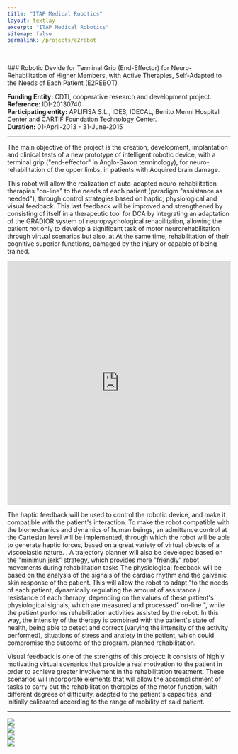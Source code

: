 ```yaml
---
title: "ITAP Medical Robotics"
layout: textlay
excerpt: "ITAP Medical Robotics"
sitemap: false
permalink: /projects/e2rebot
---
```


<br>
### Robotic Devide for Terminal Grip (End-Effector) for Neuro-Rehabilitation of Higher Members, with Active Therapies, Self-Adapted to the Needs of Each Patient (E2REBOT)

<b>Funding Entity:</b> CDTI, cooperative research and development project.  
<b>Reference:</b> IDI-20130740  
<b>Participating entity:</b> APLIFISA S.L., IDES, IDECAL, Benito Menni Hospital Center and CARTIF Foundation Technology Center.  
<b>Duration:</b> 01-April-2013 - 31-June-2015  

---

The main objective of the project is the creation, development, implantation and clinical tests of a new prototype of intelligent robotic device, with a terminal grip ("end-effector" in Anglo-Saxon terminology), for neuro-rehabilitation of the upper limbs, in patients with Acquired brain damage.

This robot will allow the realization of auto-adapted neuro-rehabilitation therapies "on-line" to the needs of each patient (paradigm "assistance as needed"), through control strategies based on haptic, physiological and visual feedback. This last feedback will be improved and strengthened by consisting of itself in a therapeutic tool for DCA by integrating an adaptation of the GRADIOR system of neuropsychological rehabilitation, allowing the patient not only to develop a significant task of motor neurorehabilitation through virtual scenarios but also, at At the same time, rehabilitation of their cognitive superior functions, damaged by the injury or capable of being trained.

<iframe width="100%" height="550" src="https://www.youtube.com/embed/5SRBRDTg7Lc" title="YouTube video player" frameborder="0" allow="accelerometer; autoplay; clipboard-write; encrypted-media; gyroscope; picture-in-picture" allowfullscreen></iframe>

The haptic feedback will be used to control the robotic device, and make it compatible with the patient's interaction. To make the robot compatible with the biomechanics and dynamics of human beings, an admittance control at the Cartesian level will be implemented, through which the robot will be able to generate haptic forces, based on a great variety of virtual objects of a viscoelastic nature. . A trajectory planner will also be developed based on the "minimun jerk" strategy, which provides more "friendly" robot movements during rehabilitation tasks The physiological feedback will be based on the analysis of the signals of the cardiac rhythm and the galvanic skin response of the patient. This will allow the robot to adapt "to the needs of each patient, dynamically regulating the amount of assistance / resistance of each therapy, depending on the values ​​of these patient's physiological signals, which are measured and processed" on-line ", while the patient performs rehabilitation activities assisted by the robot. In this way, the intensity of the therapy is combined with the patient's state of health, being able to detect and correct (varying the intensity of the activity performed), situations of stress and anxiety in the patient, which could compromise the outcome of the program. planned rehabilitation.

Visual feedback is one of the strengths of this project: It consists of highly motivating virtual scenarios that provide a real motivation to the patient in order to achieve greater involvement in the rehabilitation treatment. These scenarios will incorporate elements that will allow the accomplishment of tasks to carry out the rehabilitation therapies of the motor function, with different degrees of difficulty, adapted to the patient's capacities, and initially calibrated according to the range of mobility of said patient.

---

<div class="col-md-6">
<a href="https://www.aplifisa.com/">
<img src="{{ site.url }}{{ site.baseurl }}/images/aplifisa.png" class=" img-responsive" />
</a>
</div>

<div class="col-md-6">
<a href="https://www.cartif.es/">
<img src="{{ site.url }}{{ site.baseurl }}/images/CARTIF.png"  class=" img-responsive" />
</a>
</div>

<div class="col-md-6">
<a href="https://www.cdti.es/">
<img src="{{ site.url }}{{ site.baseurl }}/images/cdti.jpg"  class=" img-responsive" />
</a>
</div>

<div class="col-md-6">
<a href="https://ec.europa.eu/regional_policy/es/funding/erdf/">
<img src="{{ site.url }}{{ site.baseurl }}/images/feder.jpg"  class=" img-responsive" />
</a>
</div>